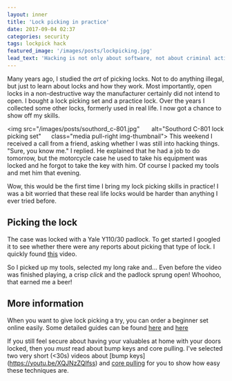 ```yaml
---
layout: inner
title: 'Lock picking in practice'
date: 2017-09-04 02:37
categories: security
tags: lockpick hack
featured_image: '/images/posts/lockpicking.jpg'
lead_text: 'Hacking is not only about software, not about criminal activities, it is about learning new ways to do things beyond what the manufacturer intended the product to do. It is a way of life, never stop learning...'
---
```


Many years ago, I studied the _art_ of picking locks. Not to do anything illegal, but just to learn about locks and how they work. Most importantly, open locks in a non-destructive way the manufacturer certainly did not intend to open. I bought a lock picking set and a practice lock. Over the years I collected some other locks, formerly used in real life. I now got a chance to show off my skills.

<img src="/images/posts/southord_c-801.jpg"
      alt="Southord C-801 lock picking set"
     class="media pull-right img-thumbnail">
This weekend I received a call from a friend, asking whether I was still into hacking things. "Sure, you know me." I replied. He explained that he had a job to do tomorrow, but the motorcycle case he used to take his equipment was locked and he forgot to take the key with him. Of course I packed my tools and met him that evening.

Wow, this would be the first time I bring my lock picking skills in practice! I was a bit worried that these real life locks would be harder than anything I ever tried before.

## Picking the lock
The case was locked with a Yale Y110/30 padlock. To get started I googled it to see whether there were any reports about picking that type of lock. I quickly found [this](https://youtu.be/apMtPtAFHe4) video.

So I picked up my tools, selected my long rake and... Even before the video was finished playing, a crisp *click* and the padlock sprung open! Whoohoo, that earned me a beer!

## More information
When you want to give lock picking a try, you can order a beginner set online easily. Some detailed guides can be found [here](https://archive.org/details/MITLockGuide) and [here](http://index-of.es/Lockpicking/Easy%20Pickings%20-%20Mini%20Lockpicking%20Manual.pdf)

If you still feel secure about having your valuables at home with your doors locked, then you _must_ read about bump keys and core pulling. I've selected two very short (<30s) videos about [bump keys] (https://youtu.be/XQJNzZQIfss) and [core pulling](https://youtu.be/kDMqgE0CVtQ) for you to show how easy these techniques are. 
